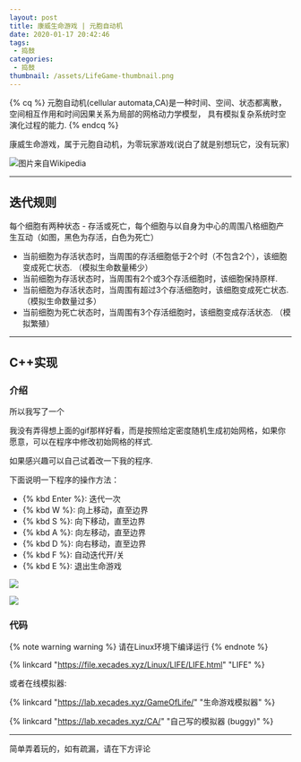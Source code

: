 ```yaml
---
layout: post
title: 康威生命游戏 | 元胞自动机
date: 2020-01-17 20:42:46
tags:
 - 捣鼓
categories:
 - 捣鼓
thumbnail: /assets/LifeGame-thumbnail.png
---
```


<!-- placeholder -->
{% cq %} 元胞自动机(cellular automata,CA)是一种时间、空间、状态都离散，
空间相互作用和时间因果关系为局部的网格动力学模型，
具有模拟复杂系统时空演化过程的能力.  {% endcq %}

康威生命游戏，属于元胞自动机，为零玩家游戏(说白了就是别想玩它，没有玩家)

![图片来自Wikipedia](/assets/LifeGame-pic1.gif)

<!-- more -->

---
## 迭代规则

每个细胞有两种状态 - 存活或死亡，每个细胞与以自身为中心的周围八格细胞产生互动（如图，黑色为存活，白色为死亡）

 - 当前细胞为存活状态时，当周围的存活细胞低于2个时（不包含2个），该细胞变成死亡状态. （模拟生命数量稀少）
 - 当前细胞为存活状态时，当周围有2个或3个存活细胞时，该细胞保持原样. 
 - 当前细胞为存活状态时，当周围有超过3个存活细胞时，该细胞变成死亡状态. （模拟生命数量过多）
 - 当前细胞为死亡状态时，当周围有3个存活细胞时，该细胞变成存活状态. （模拟繁殖）

---
## C++实现

### 介绍

所以我写了一个

我没有弄得想上面的gif那样好看，而是按照给定密度随机生成初始网格，如果你愿意，可以在程序中修改初始网格的样式. 

如果感兴趣可以自己试着改一下我的程序. 

下面说明一下程序的操作方法：

 - {% kbd Enter %}: 迭代一次
 - {% kbd W %}: 向上移动，直至边界
 - {% kbd S %}: 向下移动，直至边界
 - {% kbd A %}: 向左移动，直至边界
 - {% kbd D %}: 向右移动，直至边界
 - {% kbd F %}: 自动迭代开/关
 - {% kbd E %}: 退出生命游戏

![](/assets/LifeGame-pic2.png)

![](/assets/LifeGame-pic3.png)

### 代码

{% note warning warning %}
请在Linux环境下编译运行
{% endnote %}

{% linkcard "https://file.xecades.xyz/Linux/LIFE/LIFE.html" "LIFE" %}

或者在线模拟器:

{% linkcard "https://lab.xecades.xyz/GameOfLife/" "生命游戏模拟器" %}

{% linkcard "https://lab.xecades.xyz/CA/" "自己写的模拟器 (buggy)" %}

---
简单弄着玩的，如有疏漏，请在下方评论